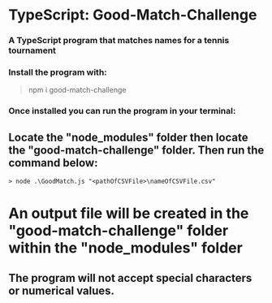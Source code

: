 ﻿# TypeScript: Good-Match-Challenge

### A TypeScript program that matches names for a tennis tournament

### Install the program with: 
> npm i good-match-challenge

### Once installed you can run the program in your terminal:

##  Locate the "node_modules" folder then locate the "good-match-challenge" folder. Then run the command below:
    > node .\GoodMatch.js "<pathOfCSVFile>\nameOfCSVFile.csv"
# An output file will be created in the "good-match-challenge" folder within the "node_modules" folder

## The program will not accept special characters or numerical values.
